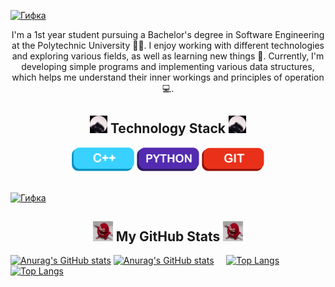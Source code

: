 
<a href="javascript:void(0)"> ![Гифка](video_2024-06-08_23-36-04.gif) </a>
<div align="center">

I'm a 1st year student pursuing a Bachelor's degree in Software Engineering at the Polytechnic University 👨‍🎓. I enjoy working with different technologies and exploring various fields, as well as learning new things 👾. Currently, I'm developing simple programs and implementing various data structures, which helps me understand their inner workings and principles of operation 💻.

</div>

<div align="center">
    <h2><img src="./pedro.gif" alt="Pedro" width="28"> Technology Stack <img src="./pedro.gif" alt="Pedro" width="28"> </h2> 
    <img src="./maket1.png" alt="C++" width="100">
    <img src="./maket2.png" alt="Python" width="100">
    <img src="./maket3.png" alt="Git" width="100">
</div>

<a href="javascript:void(0)"> <br> ![Гифка](gif/test3.gif) </a>

<div align="center">
    <h2><img src="./redMan.gif" alt="Redman" width="32"> My GitHub Stats <img src="./redMan.gif" alt="Redman" width="32"></h2>
</div>

[![Anurag's GitHub stats](https://github-readme-stats.vercel.app/api?username=GosteGrid&show=reviews&show_icons=true&theme=one_dark_pro&bg_color=00000000#gh-dark-mode-only)](https://github.com/GosteGrid/github-readme-stats#gh-dark-mode-only)
[![Anurag's GitHub stats](https://github-readme-stats.vercel.app/api?username=GosteGrid&show=reviews&show_icons=true&theme=one_dark_pro&bg_color=00000000#gh-light-mode-only)](https://github.com/GosteGrid/github-readme-stats#gh-light-mode-only)
&nbsp; &nbsp;
[![Top Langs](https://github-readme-stats.vercel.app/api/top-langs/?username=GosteGrid&layout=donut&theme=one_dark_pro&bg_color=00000000#gh-dark-mode-only)](https://github.com/GosteGrid/github-readme-stats#gh-dark-mode-only)
[![Top Langs](https://github-readme-stats.vercel.app/api/top-langs/?username=GosteGrid&layout=donut&theme=one_dark_pro&bg_color=00000000#gh-light-mode-only)](https://github.com/GosteGrid/github-readme-stats#gh-light-mode-only)

